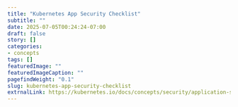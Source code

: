 ```yaml
---
title: "Kubernetes App Security Checklist"
subtitle: ""
date: 2025-07-05T00:24:24-07:00
draft: false
story: []
categories:
- concepts
tags: []
featuredImage: ""
featuredImageCaption: ""
pagefindWeight: "0.1"
slug: kubernetes-app-security-checklist
extrnalLink: https://kubernetes.io/docs/concepts/security/application-security-checklist/
---
```

